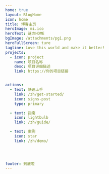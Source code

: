 ```yaml
---
home: true
layout: BlogHome
icon: home
title: 博客主页
heroImage: mi.ico
heroText: 谜のHOME
bgImage: /attachments/pg1.png
heroFullScreen: ture
tagline: Love this world and make it better!
projects:
  - icon: project
    name: 项目名称
    desc: 项目详细描述
    link: https://你的项目链接


actions:
  - text: 快速上手
    link: /zh/get-started/
    icon: signs-post
    type: primary

  - text: 指南
    icon: lightbulb
    link: /zh/guide/

  - text: 案例
    icon: star
    link: /zh/demo/


  

footer: 到底啦
---
```

<!--
这是一个博客主页的案例。

要使用此布局，你应该在页面前端设置 `layout: BlogHome` 和 `home: true`。

相关配置文档请见 [博客主页](https://theme-hope.vuejs.press/zh/guide/blog/home.html)。-->
